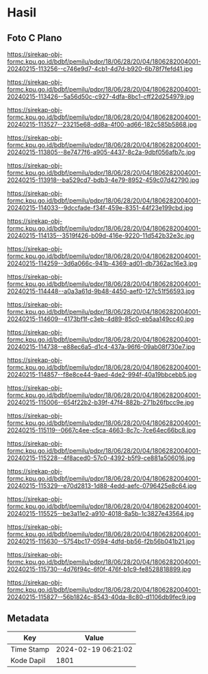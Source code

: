 # Hasil

## Foto C Plano

https://sirekap-obj-formc.kpu.go.id/bdbf/pemilu/pdpr/18/06/28/20/04/1806282004001-20240215-113256--c746e9d7-4cb1-4d7d-b920-6b78f7fefd41.jpg

https://sirekap-obj-formc.kpu.go.id/bdbf/pemilu/pdpr/18/06/28/20/04/1806282004001-20240215-113426--5a56d50c-c927-4dfa-8bc1-cff22d254979.jpg

https://sirekap-obj-formc.kpu.go.id/bdbf/pemilu/pdpr/18/06/28/20/04/1806282004001-20240215-113527--23215e68-dd8a-4f00-ad66-182c585b5868.jpg

https://sirekap-obj-formc.kpu.go.id/bdbf/pemilu/pdpr/18/06/28/20/04/1806282004001-20240215-113805--8e7477f6-a905-4437-8c2a-9dbf056afb7c.jpg

https://sirekap-obj-formc.kpu.go.id/bdbf/pemilu/pdpr/18/06/28/20/04/1806282004001-20240215-113918--ba529cd7-bdb3-4e79-8952-459c07d42790.jpg

https://sirekap-obj-formc.kpu.go.id/bdbf/pemilu/pdpr/18/06/28/20/04/1806282004001-20240215-114033--9dccfade-f34f-459e-8351-44f23e199cbd.jpg

https://sirekap-obj-formc.kpu.go.id/bdbf/pemilu/pdpr/18/06/28/20/04/1806282004001-20240215-114135--3519f426-b09d-416e-9220-11d542b32e3c.jpg

https://sirekap-obj-formc.kpu.go.id/bdbf/pemilu/pdpr/18/06/28/20/04/1806282004001-20240215-114259--3d6a066c-941b-4369-ad01-db7362ac16e3.jpg

https://sirekap-obj-formc.kpu.go.id/bdbf/pemilu/pdpr/18/06/28/20/04/1806282004001-20240215-114448--a0a3a61d-9b48-4450-aef0-127c51f56593.jpg

https://sirekap-obj-formc.kpu.go.id/bdbf/pemilu/pdpr/18/06/28/20/04/1806282004001-20240215-114609--4173bf1f-c3eb-4d89-85c0-eb5aa149cc40.jpg

https://sirekap-obj-formc.kpu.go.id/bdbf/pemilu/pdpr/18/06/28/20/04/1806282004001-20240215-114738--e88ec6a5-d1c4-437a-96f6-09ab08f730e7.jpg

https://sirekap-obj-formc.kpu.go.id/bdbf/pemilu/pdpr/18/06/28/20/04/1806282004001-20240215-114857--f8e8ce44-9aed-4de2-994f-40a19bbcebb5.jpg

https://sirekap-obj-formc.kpu.go.id/bdbf/pemilu/pdpr/18/06/28/20/04/1806282004001-20240215-115006--654f22b2-b39f-47f4-882b-271b26fbcc9e.jpg

https://sirekap-obj-formc.kpu.go.id/bdbf/pemilu/pdpr/18/06/28/20/04/1806282004001-20240215-115119--0667c4ee-c5ca-4663-8c7c-7ce64ec66bc8.jpg

https://sirekap-obj-formc.kpu.go.id/bdbf/pemilu/pdpr/18/06/28/20/04/1806282004001-20240215-115228--4f8aced0-57c0-4392-b5f9-ce881a506016.jpg

https://sirekap-obj-formc.kpu.go.id/bdbf/pemilu/pdpr/18/06/28/20/04/1806282004001-20240215-115329--e70d2813-1d88-4edd-aefc-0796425e8c64.jpg

https://sirekap-obj-formc.kpu.go.id/bdbf/pemilu/pdpr/18/06/28/20/04/1806282004001-20240215-115525--be3a11e2-a910-4018-8a5b-1c3827e43564.jpg

https://sirekap-obj-formc.kpu.go.id/bdbf/pemilu/pdpr/18/06/28/20/04/1806282004001-20240215-115630--5754bc17-0594-4dfd-bb56-f2b56b041b21.jpg

https://sirekap-obj-formc.kpu.go.id/bdbf/pemilu/pdpr/18/06/28/20/04/1806282004001-20240215-115730--4d76f94c-6f0f-476f-b1c9-fe8528818899.jpg

https://sirekap-obj-formc.kpu.go.id/bdbf/pemilu/pdpr/18/06/28/20/04/1806282004001-20240215-115827--56b1824c-8543-40da-8c80-d1106db9fec9.jpg


## Metadata

| Key        | Value               |
| ---------- | ------------------- |
| Time Stamp | 2024-02-19 06:21:02 |
| Kode Dapil | 1801                |



